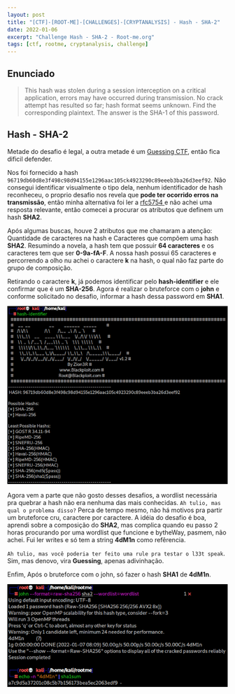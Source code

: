 ```yaml
---
layout: post
title: "[CTF]-[ROOT-ME]-[CHALLENGES]-[CRYPTANALYSIS] - Hash - SHA-2"
date: 2022-01-06
excerpt: "Challenge Hash - SHA-2 - Root-me.org"
tags: [ctf, rootme, cryptanalysis, challenge]
---
```


## Enunciado

> This hash was stolen during a session interception on a critical application, errors may have occurred during transmission. No crack attempt has resulted so far; hash format seems unknown. Find the corresponding plaintext.
>The answer is the SHA-1 of this password.

## Hash - SHA-2

Metade do desafio é legal, a outra metade é um [Guessing CTF](https://www.youtube.com/watch?v=L1RvK1443Yw), então fica dificil defender.

Nos foi fornecido a hash `96719db60d8e3f498c98d94155e1296aac105ck4923290c89eeeb3ba26d3eef92`. Não consegui identificar visualmente o tipo dela, nenhum identificador de hash reconheceu, o proprio desafio nos revela que __pode ter ocorrido erros na transmissão__, então minha alternativa foi ler a [rfc5754 ](https://repository.root-me.org/RFC/EN%20-%20rfc5754.txt) e não achei uma resposta relevante, então comecei a procurar os atributos que definem um hash __SHA2__.

Após algumas buscas, houve 2 atributos que me chamaram a atenção: Quantidade de caracteres na hash e Caracteres que compõem uma hash __SHA2__. Resumindo a novela, a hash tem que possuir __64 caracteres__ e os caracteres tem que ser __0-9a-fA-F__. A nossa hash possui 65 caracteres e percorrendo a olho nu achei o caractere __k__ na hash, o qual não faz parte do grupo de composição.

Retirando o caractere __k__, já podemos identificar pelo __hash-identifier__ e ele confirmar que é um __SHA-256__. Agora é realizar o bruteforce com o __john__ e conforme solicitado no desafio, informar a hash dessa password em __SHA1__.

![Hash-Identifier](/img_posts/ctf/rootme/cryptanalysis/hash-sha2-1.png)

Agora vem a parte que não gosto desses desafios, a wordlist necessária pra quebrar a hash não era nenhuma das mais conhecidas. `Ah tulio, mas qual o problema disso?` Perca de tempo mesmo, não há motivos pra partir um bruteforce cru, caractere por caractere. A idéia do desafio é boa, aprendi sobre a composição do __SHA2__, mas complica quando eu passo 2 horas procurando por uma wordlist que funcione e bytheWay, pasmem, não achei. Fui ler writes e só tem a string __4dM1n__ como refêrencia.

`Ah tulio, mas você poderia ter feito uma rule pra testar o l33t speak`. Sim, mas denovo, vira __Guessing__, apenas adivinhação.

Enfim, Após o bruteforce com o john, só fazer o hash __SHA1__ de __4dM1n__.

![Hash - SHA-2](/img_posts/ctf/rootme/cryptanalysis/hash-sha2-2.png)

 








